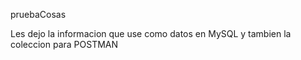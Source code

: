 pruebaCosas

Les dejo la informacion que use como datos en MySQL y tambien la coleccion para POSTMAN
